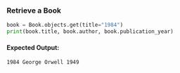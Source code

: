 ### Retrieve a Book

```python
book = Book.objects.get(title="1984")
print(book.title, book.author, book.publication_year)
```

#### Expected Output:
```
1984 George Orwell 1949
```
